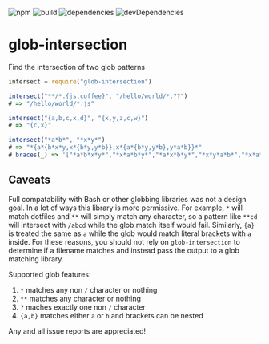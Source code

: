 ![npm](https://img.shields.io/npm/v/glob-intersection.svg)
![build](https://img.shields.io/circleci/project/Pathgather/glob-intersection/master.svg)
![dependencies](https://img.shields.io/david/Pathgather/glob-intersection.svg)
![devDependencies](https://img.shields.io/david/dev/Pathgather/glob-intersection.svg)

# glob-intersection
Find the intersection of two glob patterns

```javascript
intersect = require("glob-intersection")

intersect("**/*.{js,coffee}", "/hello/world/*.??")
# => "/hello/world/*.js"

intersect("{a,b,c,x,d}", "{x,y,z,c,w}")
# => "{c,x}"

intersect("*a*b*", "*x*y*")
# => "*{a*{b*x*y,x*{b*y,y*b}},x*{a*{b*y,y*b},y*a*b}}*"
# braces(_) => '["*a*b*x*y*","*x*a*b*y*","*a*x*b*y*","*x*y*a*b*","*x*a*y*b*","*a*x*y*b*"]'
```

## Caveats

Full compatability with Bash or other globbing libraries was not a design goal. In a lot of ways this library is more permissive. For example, `*` will match dotfiles and `**` will simply match any character, so a pattern like `**cd` will intersect with `/abcd` while the glob match itself would fail. Similarly, `{a}` is treated the same as `a` while the glob would match literal brackets with `a` inside. For these reasons, you should not rely on `glob-intersection` to determine if a filename matches and instead pass the output to a glob matching library.

Supported glob features:

  1. `*` matches any non `/` character or nothing
  2. `**` matches any character or nothing
  3. `?` maches exactly one non `/` character
  4. `{a,b}` matches either `a` or `b` and brackets can be nested

Any and all issue reports are appreciated!
